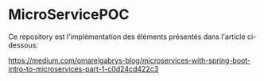# MicroServicePOC

Ce repository est l'implémentation des éléments présentés dans l'article ci-dessous:

https://medium.com/omarelgabrys-blog/microservices-with-spring-boot-intro-to-microservices-part-1-c0d24cd422c3


